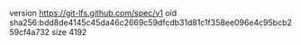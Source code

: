 version https://git-lfs.github.com/spec/v1
oid sha256:bdd8de4145c45da46c2669c59dfcdb31d81c1f358ee096e4c95bcb259cf4a732
size 4192

